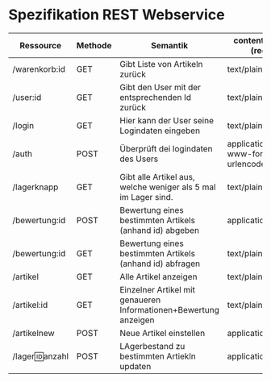 # Spezifikation REST Webservice


| Ressource        | Methode | Semantik                                                         | content-type (req) | content-type(res)|
|------------------|---------|------------------------------------------------------------------|--------------------|------------------|
| /warenkorb:id    | GET     | Gibt Liste von Artikeln zurück                                   | text/plain         | applicaton/JSON  |
| /user:id         | GET     | Gibt den User mit der entsprechenden Id zurück                   | text/plain         | application/JSON |
| /login           | GET     | Hier kann der User seine Logindaten eingeben                     | text/plain         | text/plain       |
| /auth            | POST    | Überprüft dei logindaten des Users                               | application/x-www-form-urlencoded         | text/plain       |
| /lagerknapp      | GET     | Gibt alle Artikel aus, welche weniger als 5 mal im Lager sind.   | text/plain         | application/JSON |
| /bewertung:id    | POST    | Bewertung eines bestimmten Artikels (anhand id) abgeben          | application/JSON   | text/plain       |
| /bewertung:id    | GET     | Bewertung eines bestimmten Artikels (anhand id) abfragen         | text/plain         | text/plain       |
| /artikel         | GET     | Alle Artikel anzeigen                                            | text/plain         | application/JSON |
| /artikel:id      | GET     | Einzelner Artikel mit genaueren Informationen+Bewertung anzeigen | text/plain         | application/JSON |
| /artikelnew      | POST    | Neue Artikel einstellen                                          | application/JSON   | text/plain       |
| /lager:id:anzahl | POST    | LAgerbestand zu bestimmten Artiekln updaten                      | application/JSON   | text/plain       |
